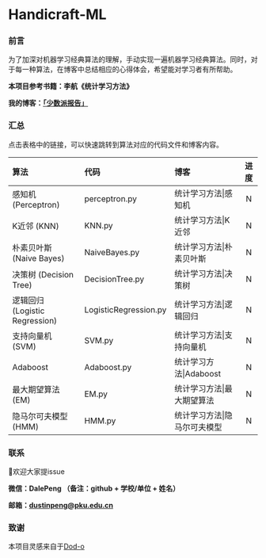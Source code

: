 # Handicraft-ML
### 前言

为了加深对机器学习经典算法的理解，手动实现一遍机器学习经典算法。同时，对于每一种算法，在博客中总结相应的心得体会，希望能对学习者有所帮助。

**本项目参考书籍：李航《统计学习方法》**

**我的博客：[「少数派报告」](http://www.timegarage.works)**



### 汇总

点击表格中的链接，可以快速跳转到算法对应的代码文件和博客内容。

| 算法                           | 代码                  | 博客                         | 进度 |
| :----------------------------- | :-------------------- | :--------------------------- | :--: |
| 感知机 (Perceptron)            | perceptron.py         | 统计学习方法\|感知机         |  N   |
| K近邻 (KNN)                    | KNN.py                | 统计学习方法\|K近邻          |  N   |
| 朴素贝叶斯 (Naive Bayes)       | NaiveBayes.py         | 统计学习方法\|朴素贝叶斯     |  N   |
| 决策树 (Decision Tree)         | DecisionTree.py       | 统计学习方法\|决策树         |  N   |
| 逻辑回归 (Logistic Regression) | LogisticRegression.py | 统计学习方法\|逻辑回归       |  N   |
| 支持向量机 (SVM)               | SVM.py                | 统计学习方法\|支持向量机     |  N   |
| Adaboost                       | Adaboost.py           | 统计学习方法\|Adaboost       |  N   |
| 最大期望算法 (EM)              | EM.py                 | 统计学习方法\|最大期望算法   |  N   |
| 隐马尔可夫模型 (HMM)           | HMM.py                | 统计学习方法\|隐马尔可夫模型 |  N   |



### 联系

👏欢迎大家提issue

**微信：DalePeng （备注：github + 学校/单位 + 姓名）**

**邮箱：dustinpeng@pku.edu.cn**



### 致谢

本项目灵感来自于[Dod-o](https://github.com/Dod-o)